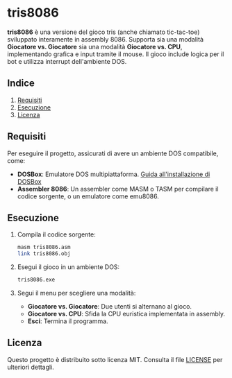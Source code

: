 # tris8086

**tris8086** è una versione del gioco tris (anche chiamato tic-tac-toe) sviluppato interamente in assembly 8086. Supporta sia una modalità **Giocatore vs. Giocatore** sia una modalità **Giocatore vs. CPU**, implementando grafica e input tramite il mouse. Il gioco include logica per il bot e utilizza interrupt dell'ambiente DOS.

## Indice

1. [Requisiti](#requisiti)
2. [Esecuzione](#esecuzione)
3. [Licenza](#licenza)

## Requisiti

Per eseguire il progetto, assicurati di avere un ambiente DOS compatibile, come:

- **DOSBox**: Emulatore DOS multipiattaforma. [Guida all'installazione di DOSBox](https://www.dosbox.com/download.php)
- **Assembler 8086**: Un assembler come MASM o TASM per compilare il codice sorgente, o un emulatore come emu8086.

## Esecuzione

1. Compila il codice sorgente:
    ```bash
    masm tris8086.asm
    link tris8086.obj
    ```

2. Esegui il gioco in un ambiente DOS:
    ```bash
    tris8086.exe
    ```

3. Segui il menu per scegliere una modalità:
    - **Giocatore vs. Giocatore**: Due utenti si alternano al gioco.
    - **Giocatore vs. CPU**: Sfida la CPU euristica implementata in assembly.
    - **Esci**: Termina il programma.

## Licenza

Questo progetto è distribuito sotto licenza MIT. Consulta il file [LICENSE](LICENSE) per ulteriori dettagli.

